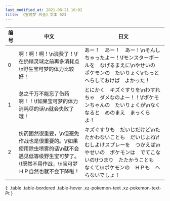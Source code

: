 ```yaml
---
last_modified_at: 2021-08-21 16:02
title: 《宝可梦 白金》文本 023
---
```

| 编号 | 中文 | 日文 |
| ---- | ---- | ---- |
| 0 | 啊！啊！啊！\n浪费了！\f在扔精灵球之前再多消耗点\n野生宝可梦的体力比较好！ | あー！　あー！　あー！\nそんしちゃったよー！\fモンスターボールを　なげるまえに\nやせいの　ポケモンの　たいりょく\rもっと　へらしておけば　よかった！ |
| 1 | 总之千万不能忘了伤药啊！！\f如果宝可梦的体力消耗尽的话\n就会失败了哦！ | とにかく　キズぐすりを\nわすれちゃ　ダメなのよー！！\fポケモンちゃんの　たいりょくが\nなくなると　めのまえ　まっくら　よ！ |
| 2 | 伤药固然很重要，\n但避免作战也是很重要的。\f如果使用除虫喷雾的话\n就不会遇见低等级野生宝可梦了。\f既然不用作战，\n宝可梦ＨＰ自然也就不会下降啦！ | キズぐすりも　だいじだけど\nたたかわないことも　だいじよね\fむしよけスプレーを　つかえば\nやせいの　ポケモンは　でてこないの\fつまり　たたかうことも　なくて\nポケモンの　ＨＰも　へらないでしょ！ |
{: .table .table-bordered .table-hover .xz-pokemon-text .xz-pokemon-text-Pt }